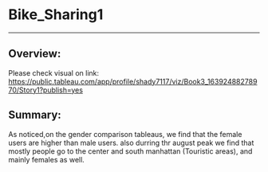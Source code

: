 # Bike_Sharing1
-----
Overview:
-----
Please check visual on link:
https://public.tableau.com/app/profile/shady7117/viz/Book3_16392488278970/Story1?publish=yes

Summary:
---
As noticed,on the gender comparison tableaus, we find that the female users are higher than male users.
also durring thr august peak we find that mostly people go to the center and south manhattan (Touristic areas), and mainly females as well.

